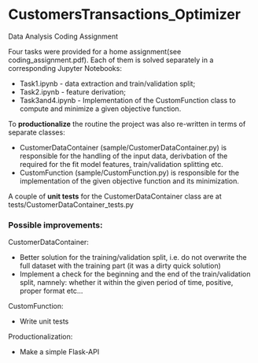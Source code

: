 # CustomersTransactions_Optimizer

Data Analysis Coding Assignment

Four tasks were provided for a home assignment(see coding_assignment.pdf). 
Each of them is solved separately in a corresponding Jupyter Notebooks:
* Task1.ipynb - data extraction and train/validation split;
* Task2.ipynb - feature derivation;
* Task3and4.ipynb - Implementation of the CustomFunction class to compute and minimize a given objective function.

To <b>productionalize</b> the routine the project was also re-written in terms of separate classes:
* CustomerDataContainer (sample/CustomerDataContainer.py) is responsible for the handling of the input data, derivbation of the required for the fit model features, train/validation splitting etc.
* CustomFunction (sample/CustomFunction.py) is responsible for the implementation of the given objective function and its minimization.

A couple of <b>unit tests</b> for the CustomerDataContainer class are at tests/CustomerDataContainer_tests.py

<h3>Possible improvements:</h3>
<bf>CustomerDataContainer:</bf> 

* Better solution for the training/validation split, i.e. do not overwrite the full dataset with the training part (it was a dirty quick solution)
* Implement a check for the beginning and the end of the train/validation split, namnely: whether it within the given period of time, positive, proper format etc...

<bf>CustomFunction:</bf>
* Write unit tests

<bf>Productionalization:</bf>
* Make a simple Flask-API 
